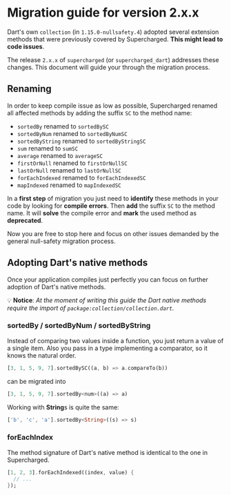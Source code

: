 # Migration guide for version 2.x.x

Dart's own `collection` (in `1.15.0-nullsafety.4`) adopted several extension methods that were previously covered by Supercharged.
**This might lead to code issues**.

The release `2.x.x` of `supercharged` (or `supercharged_dart`) addresses these changes. This document will guide your through the migration process.

## Renaming

In order to keep compile issue as low as possible, Supercharged renamed all affected methods by adding the suffix `SC` to the method name:

- `sortedBy` renamed to `sortedBySC`
- `sortedByNum` renamed to `sortedByNumSC`
- `sortedByString` renamed to `sortedByStringSC`
- `sum` renamed to `sumSC`
- `average` renamed to `averageSC`
- `firstOrNull` renamed to `firstOrNullSC`
- `lastOrNull` renamed to `lastOrNullSC`
- `forEachIndexed` renamed to `forEachIndexedSC`
- `mapIndexed` renamed to `mapIndexedSC`

In a **first step** of migration you just need to **identify** these methods in your code by looking for **compile errors**. Then **add** the suffix `SC` to the method name. It will **solve** the compile error and **mark** the used method as **deprecated**.

Now you are free to stop here and focus on other issues demanded by the general null-safety migration process.


## Adopting Dart's native methods

Once your application compiles just perfectly you can focus on further adoption of Dart's native methods.

💡 **Notice**: *At the moment of writing this guide the Dart native methods require the import of
`package:collection/collection.dart`.*

### sortedBy / sortedByNum / sortedByString

Instead of comparing two values inside a function, you just return a value of a single item. Also you pass in a type implementing a comparator, so it knows the natural order.

```dart
[3, 1, 5, 9, 7].sortedBySC((a, b) => a.compareTo(b))
```
can be migrated into

```dart
[3, 1, 5, 9, 7].sortedBy<num>((a) => a)
```

Working with **String**s is quite the same:

```dart
['b', 'c', 'a'].sortedBy<String>((s) => s)
```

### forEachIndex

The method signature of Dart's native method is identical to the one in Supercharged.

```dart
[1, 2, 3].forEachIndexed((index, value) {
  // ...    
});
```
